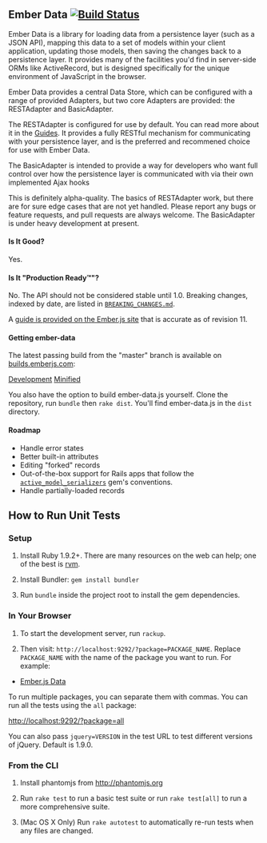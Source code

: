 ## Ember Data [![Build Status](https://secure.travis-ci.org/emberjs/data.png?branch=master)](http://travis-ci.org/emberjs/data)

Ember Data is a library for loading data from a persistence layer (such as
a JSON API), mapping this data to a set of models within your client application,
updating those models, then saving the changes back to a persistence layer. It 
provides many of the facilities you'd find in server-side ORMs like ActiveRecord, but is
designed specifically for the unique environment of JavaScript in the browser.

Ember Data provides a central Data Store, which can be configured with a range of 
provided Adapters, but two core Adapters are provided: the RESTAdapter and BasicAdapter. 

The RESTAdapter is configured for use by default. You can read more about it in 
the [Guides](http://emberjs.com/guides/models/the-rest-adapter/). It provides a fully
RESTful mechanism for communicating with your persistence layer, and is the preferred
and recommened choice for use with Ember Data.

The BasicAdapter is intended to provide a way for developers who want full control 
over how the persistence layer is communicated with via their own implemented Ajax
hooks

This is definitely alpha-quality. The basics of RESTAdapter work, but there are for
sure edge cases that are not yet handled. Please report any bugs or feature
requests, and pull requests are always welcome. The BasicAdapter is under heavy 
development at present. 

#### Is It Good?

Yes.

#### Is It "Production Ready™"?

No. The API should not be considered stable until 1.0. Breaking changes,
indexed by date, are listed in [`BREAKING_CHANGES.md`](https://github.com/emberjs/data/blob/master/BREAKING_CHANGES.md).

A [guide is provided on the Ember.js site](http://emberjs.com/guides/models/) that is accurate as of revision 11.

#### Getting ember-data

The latest passing build from the "master" branch is available on [builds.emberjs.com](http://builds.emberjs.com):

[Development](http://builds.emberjs.com.s3.amazonaws.com/ember-data-latest.js)
[Minified](http://builds.emberjs.com.s3.amazonaws.com/ember-data-latest.min.js)


You also have the option to build ember-data.js yourself.  Clone the repository, run `bundle` then `rake dist`. You'll find ember-data.js in the `dist` directory.

#### Roadmap

* Handle error states
* Better built-in attributes
* Editing "forked" records
* Out-of-the-box support for Rails apps that follow the
  [`active_model_serializers`](https://github.com/rails-api/active_model_serializers) gem's conventions.
* Handle partially-loaded records

## How to Run Unit Tests

### Setup

1. Install Ruby 1.9.2+. There are many resources on the web can help; one of the best is [rvm](https://rvm.io/).

2. Install Bundler: `gem install bundler`

3. Run `bundle` inside the project root to install the gem dependencies.

### In Your Browser

1. To start the development server, run `rackup`.

2. Then visit: `http://localhost:9292/?package=PACKAGE_NAME`.  Replace `PACKAGE_NAME` with the name of the package you want to run.  For example:

  * [Ember.js Data](http://localhost:9292/?package=ember-data)

To run multiple packages, you can separate them with commas. You can run all the tests using the `all` package:

<http://localhost:9292/?package=all>

You can also pass `jquery=VERSION` in the test URL to test different versions of jQuery. Default is 1.9.0.

### From the CLI

1. Install phantomjs from http://phantomjs.org

2. Run `rake test` to run a basic test suite or run `rake test[all]` to
   run a more comprehensive suite.

3. (Mac OS X Only) Run `rake autotest` to automatically re-run tests
   when any files are changed.
